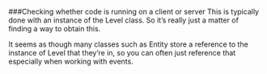 ###Checking whether code is running on a client or server
This is typically done with an instance of the Level class. So it’s really just a matter of finding a way to obtain this.

It seems as though many classes such as Entity store a reference to the instance of Level that they’re in, so you can often just reference that especially when working with events.
